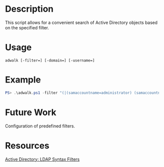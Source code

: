 # Description
This script allows for a convenient search of Active Directory objects based on the specified filter.

# Usage
```
adwalk [-filter=] [-domain=] [-username=]
```

# Example

```powershell
PS> .\adwalk.ps1 -filter "(|(samaccountname=administrator) (samaccountname=developer))" -domain domain.com -username user
```

# Future Work
Configuration of predefined filters.

# Resources
[Active Directory: LDAP Syntax Filters](https://social.technet.microsoft.com/wiki/contents/articles/5392.active-directory-ldap-syntax-filters.aspx)

